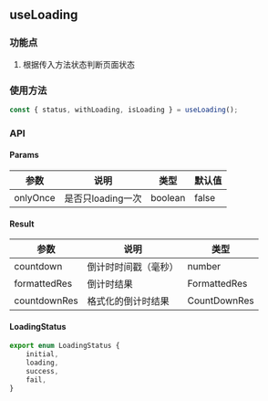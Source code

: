 ## useLoading

### 功能点
1. 根据传入方法状态判断页面状态
### 使用方法
```js
const { status, withLoading, isLoading } = useLoading();
```

### API

#### Params

| 参数     | 说明              | 类型    | 默认值 |
| -------- | ----------------- | ------- | ------ |
| onlyOnce | 是否只loading一次 | boolean | false  |

#### Result
| 参数         | 说明                 | 类型         |
| ------------ | -------------------- | ------------ |
| countdown    | 倒计时时间戳（毫秒） | number       |
| formattedRes | 倒计时结果           | FormattedRes |
| countdownRes | 格式化的倒计时结果   | CountDownRes |

#### LoadingStatus

``` ts
export enum LoadingStatus {
    initial,
    loading,
    success,
    fail,
}
```

